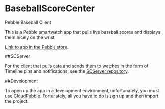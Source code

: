 # BaseballScoreCenter
Pebble Baseball Client

This is a Pebble smartwatch app that pulls live baseball scores and displays them nicely on the wrist.

[Link to app in the Pebble store](https://apps.getpebble.com/en_US/application/57b17966f01b53ce0c000483).

##SCServer

For the client that pulls data and sends them to watches in the form of Timeline pins and notifications, see the [SCServer repository](https://github.com/EthanBogart/SCServer).

##Development

To open up the app in a development environment, unfortunately, you must use [CloudPebble](https://cloudpebble.net/ide/). Fortunately, all you have to do is sign up and then import the project.
